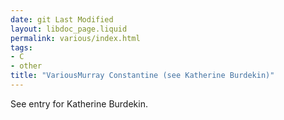 ```yaml
---
date: git Last Modified
layout: libdoc_page.liquid
permalink: various/index.html
tags:
- C
- other
title: "VariousMurray Constantine (see Katherine Burdekin)"
---
```


See entry for Katherine Burdekin.